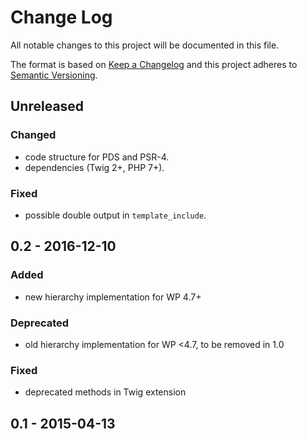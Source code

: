 # Change Log
All notable changes to this project will be documented in this file.

The format is based on [Keep a Changelog](http://keepachangelog.com/) 
and this project adheres to [Semantic Versioning](http://semver.org/).

## Unreleased

### Changed
- code structure for PDS and PSR-4.
- dependencies (Twig 2+, PHP 7+).

### Fixed
- possible double output in `template_include`.

## 0.2 - 2016-12-10

### Added
- new hierarchy implementation for WP 4.7+ 

### Deprecated
- old hierarchy implementation for WP <4.7, to be removed in 1.0

### Fixed
- deprecated methods in Twig extension

## 0.1 - 2015-04-13